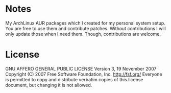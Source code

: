 # Notes
My ArchLinux AUR packages which I created for my personal system setup. You are free to use them and contribute patches. Without contributions I will only update those when I need them. Though, contributions are welcome.

# License
GNU AFFERO GENERAL PUBLIC LICENSE
Version 3, 19 November 2007
Copyright (C) 2007 Free Software Foundation, Inc. <http://fsf.org/> Everyone is permitted to copy and distribute verbatim copies of this license document, but changing it is not allowed.
